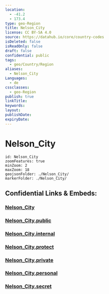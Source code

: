 ```yaml
---
location:
  - -41.2
  - 173.4
type: geo-Region
title: Nelson_City
license: CC BY-SA 4.0
source: https://datahub.io/core/country-codes
isDeleted: false
isReadOnly: false
draft: false
confidential: public
tags:
  - geo/Country/Region
aliases:
  - Nelson_City
Languages:
  - de
cssclasses:
  - geo-Region
publish: true
linkTitle:
keywords:
layout:
publishDate:
expiryDate:
---
```


# Nelson_City

```leaflet
id: Nelson_City
zoomFeatures: true 
minZoom: 2 
maxZoom: 18
geojsonFolder: ./Nelson_City/
markerFolder: ./Nelson_City/
```


## Confidential Links & Embeds: 

### [Nelson_City](/_Standards/Earth/Continent/Australasia/New_Zealand/Regions~New_Zealand/Nelson_City.md) 

### [Nelson_City.public](/_public/Earth/Continent/Australasia/New_Zealand/Regions~New_Zealand/Nelson_City.public.md) 

### [Nelson_City.internal](/_internal/Earth/Continent/Australasia/New_Zealand/Regions~New_Zealand/Nelson_City.internal.md) 

### [Nelson_City.protect](/_protect/Earth/Continent/Australasia/New_Zealand/Regions~New_Zealand/Nelson_City.protect.md) 

### [Nelson_City.private](/_private/Earth/Continent/Australasia/New_Zealand/Regions~New_Zealand/Nelson_City.private.md) 

### [Nelson_City.personal](/_personal/Earth/Continent/Australasia/New_Zealand/Regions~New_Zealand/Nelson_City.personal.md) 

### [Nelson_City.secret](/_secret/Earth/Continent/Australasia/New_Zealand/Regions~New_Zealand/Nelson_City.secret.md)

